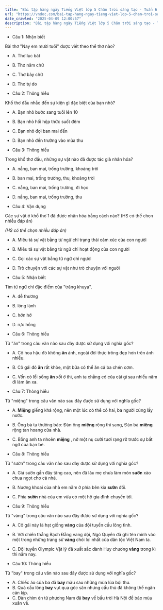 ```yaml
---
title: "Bài tập hàng ngày Tiếng Việt lớp 5 Chân trời sáng tạo - Tuần 6 - Thứ 2 gồm các câu hỏi tổng hợp nội dung Đọc hiểu văn bản và Luyện từ và câu được học ở Tuần 6 trong chương trình Tiếng Việt lớp 5 Tập 1 Chân trời sáng tạo."
url: "https://vndoc.com/bai-tap-hang-ngay-tieng-viet-lop-5-chan-troi-sang-tao-tuan-6-thu-2-327439"
date_crawled: "2025-04-09 12:00:57"
description: "Bài tập hàng ngày Tiếng Việt lớp 5 Chân trời sáng tạo - Tuần 6 - Thứ 2 gồm các câu hỏi tổng hợp nội dung Đọc hiểu văn bản và Luyện từ và câu được học ở Tuần 6 trong chương trình Tiếng Việt lớp 5 Tập 1 Chân trời sáng tạo."
---
```


* Câu 1:  Nhận biết

Bài thơ "Nay em mười tuổi" được viết theo thể thơ nào?

  * A. Thơ lục bát 
  * B. Thơ năm chữ 
  * C. Thơ bảy chữ 
  * D. Thơ tự do 



* Câu 2:  Thông hiểu

Khổ thơ đầu nhắc đến sự kiện gì đặc biệt của bạn nhỏ?

  * A. Bạn nhỏ bước sang tuổi lên 10 
  * B. Bạn nhỏ hồi hộp thức suốt đêm 
  * C. Bạn nhỏ đợi ban mai đến 
  * D. Bạn nhỏ đến trường vào mùa thu 



* Câu 3:  Thông hiểu

Trong khổ thơ đầu, những sự vật nào đã được tác giả nhân hóa?

  * A. nắng, ban mai, trống trường, khoảng trời 
  * B. ban mai, trống trường, thu, khoảng trời 
  * C. nắng, ban mai, trống trường, đi học 
  * D. nắng, ban mai, trống trường, thu 



* Câu 4:  Vận dụng

Các sự vật ở khổ thơ 1 đã được nhân hóa bằng cách nào? (HS có thể chọn nhiều đáp án)

_(HS có thể chọn nhiều đáp án)_

  * A. Miêu tả sự vật bằng từ ngữ chỉ trạng thái cảm xúc của con người 
  * B. Miêu tả sự vật bằng từ ngữ chỉ hoạt động của con người 
  * C. Gọi các sự vật bằng từ ngữ chỉ người 
  * D. Trò chuyện với các sự vật như trò chuyện với người 



* Câu 5:  Nhận biết

Tìm từ ngữ chỉ đặc điểm của "trăng khuya".

  * A. dễ thương 
  * B. lóng lánh 
  * C. hớn hở 
  * D. rực hồng 



* Câu 6:  Thông hiểu

Từ "ăn" trong câu văn nào sau đây được sử dụng với nghĩa gốc?

  * A. Cô hoa hậu đó không **ăn** ảnh, ngoài đời thực trông đẹp hơn trên ảnh nhiều. 
  * B. Cô gái đó **ăn** rất khỏe, một bữa có thể ăn cả ba chén cơm. 
  * C. Vốn có lối sống **ăn** xổi ở thì, anh ta chẳng có của cải gì sau nhiều năm đi làm ăn xa. 



* Câu 7:  Thông hiểu

Từ "miệng" trong câu văn nào sau đây được sử dụng với nghĩa gốc?

  * A. **Miệng** giếng khá rộng, nên một lúc có thể có hai, ba người cùng lấy nước. 
  * B. Ông bà ta thường bảo: Đàn ông **miệng** rộng thì sang, Đàn bà **miệng** rộng tan hoang cửa nhà. 
  * C. Bỗng anh ta nhoẻn **miệng** , nở một nụ cười tươi rạng rỡ trước sự bất ngờ của bạn bè. 



* Câu 8:  Thông hiểu

Từ "sườn" trong câu văn nào sau đây được sử dụng với nghĩa gốc?

  * A. Giá sườn gần đây tăng cao, nên đã lâu mẹ chưa làm món **sườn** xào chua ngọt cho cả nhà. 
  * B. Nương khoai của nhà em nằm ở phía bên kia **sườn** đồi. 
  * C. Phía **sườn** nhà của em vừa có một hộ gia đình chuyển tới. 



* Câu 9:  Thông hiểu

Từ "vàng" trong câu văn nào sau đây được sử dụng với nghĩa gốc?

  * A. Cô gái này là hạt giống **vàng** của đội tuyển cầu lông tỉnh. 
  * B. Với chiến thắng Bạch Đằng vang dội, Ngô Quyền đã ghi tên mình vào một trong những trang sử **vàng** chói lọi nhất của dân tộc Việt Nam ta. 
  * C. Đội tuyển Olympic Vật lý đã xuất sắc dành Huy chương **vàng** trong kì thi năm nay. 



* Câu 10:  Thông hiểu

Từ "bay" trong câu văn nào sau đây được sử dụng với nghĩa gốc?

  * A. Chiếc áo của ba đã **bay** màu sau những mùa lúa bội thu. 
  * B. Quả cầu lông **bay** vụt qua góc sân nhưng cầu thủ đã không thể ngăn cản kịp. 
  * C. Đàn chim én từ phương Nam đã **bay** về bầu trời Hà Nội để báo mùa xuân về. 



